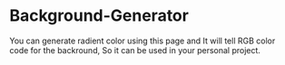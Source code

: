 # Background-Generator
You can generate radient color using this page and It will tell RGB color code for the backround, So it can be used in your personal project.
